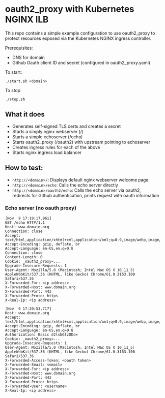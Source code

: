 # oauth2_proxy  with Kubernetes NGINX ILB

This repo contains a simple example configuration to use oauth2_proxy to protect resources exposed via the Kubernetes NGINX ingress controller.

Prerequisites:
* DNS for domain
* Github Oauth client ID and secret (configured in oauth2_proxy.yaml)

To start:
```
./start.sh <domain>
```

To stop:
```
./stop.sh
```

## What it does

* Generates self-signed TLS certs and creates a secret
* Starts a simply nginx webserver (/)
* Starts a simple echoserver (/echo)
* Starts oauth2_proxy (/oauth2) with upstream pointing to echoserver
* Creates ingress rules for each of the above
* Starts nginx ingress load balancer

## How to test:

* `http://<domain>/`: Displays default nginx webserver welcome page
* `http://<domain>/echo`: Calls the echo server directly
* `http://<domain>/oauth2/echo`: Calls the echo server via oauth2, redirects for Github authentication, prints request with oauth information 

### Echo server (no oauth proxy)
```
[Nov  9 17:19:17.961]
GET /echo HTTP/1.1
Host: www.domain.org
Connection: close
Accept: text/html,application/xhtml+xml,application/xml;q=0.9,image/webp,image/apng,*/*;q=0.8
Accept-Encoding: gzip, deflate, br
Accept-Language: en-US,en;q=0.8
Connection: close
Content-Length: 0
Cookie: _oauth2_proxy=...
Upgrade-Insecure-Requests: 1
User-Agent: Mozilla/5.0 (Macintosh; Intel Mac OS X 10_11_5) AppleWebKit/537.36 (KHTML, like Gecko) Chrome/61.0.3163.100 Safari/537.36
X-Forwarded-For: <ip address>
X-Forwarded-Host: www.domain.org
X-Forwarded-Port: 443
X-Forwarded-Proto: https
X-Real-Ip: <ip address>
```


```
[Nov  9 17:20:53.717]
Host: www.domain.org
Accept: text/html,application/xhtml+xml,application/xml;q=0.9,image/webp,image/apng,*/*;q=0.8
Accept-Encoding: gzip, deflate, br
Accept-Language: en-US,en;q=0.8
Authorization: Basic d2lsbGlzODo=
Cookie: _oauth2_proxy=...
Upgrade-Insecure-Requests: 1
User-Agent: Mozilla/5.0 (Macintosh; Intel Mac OS X 10_11_5) AppleWebKit/537.36 (KHTML, like Gecko) Chrome/61.0.3163.100 Safari/537.36
X-Forwarded-Access-Token: <oauth token>
X-Forwarded-Email: <email>
X-Forwarded-For: <ip address>
X-Forwarded-Host: www.domain.org
X-Forwarded-Port: 443
X-Forwarded-Proto: https
X-Forwarded-User: <username>
X-Real-Ip: <ip address>
```
